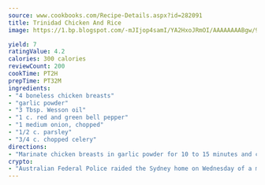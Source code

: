 ```yaml
---
source: www.cookbooks.com/Recipe-Details.aspx?id=282091
title: Trinidad Chicken And Rice
image: https://1.bp.blogspot.com/-mJIjop4samI/YA2HxoJRmOI/AAAAAAAABgw/9Q6cN5purxQQ0M3111-VxRXtHYk4x987wCLcBGAsYHQ/s320/19.png

yield: 7
ratingValue: 4.2
calories: 300 calories
reviewCount: 200
cookTime: PT2H
prepTime: PT32M
ingredients:
- "4 boneless chicken breasts"
- "garlic powder"
- "3 Tbsp. Wesson oil"
- "1 c. red and green bell pepper"
- "1 medium onion, chopped"
- "1/2 c. parsley"
- "3/4 c. chopped celery"
directions:
- "Marinate chicken breasts in garlic powder for 10 to 15 minutes and cut into bite size pieces."
crypto:
- "Australian Federal Police raided the Sydney home on Wednesday of a man named by Wired magazine as the probable creator of cryptocurrency bitcoin, a Reuters witness said."
---
```


